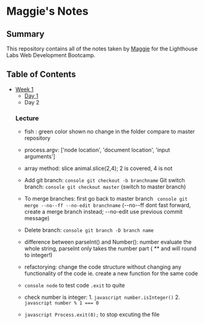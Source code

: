 # Maggie's Notes
## Summary
This repository contains all of the notes taken by [Maggie](https://github.com/maggiezhu) for the Lighthouse Labs Web Development Bootcamp.
## Table of Contents
* [Week 1](/Week_1)
  * [Day 1](/Week_1/Day_1)
  * Day 2
  ### Lecture
    - fish : green color shown no change in the folder compare to master repository
    - process.argv: ['node location', 'document location', 'input arguments']
    - array method: slice
        animal.slice(2,4); 2 is covered, 4 is not
    - Add git branch: ```console git checkout -b branchname```
      Git switch branch: ```console git checkout master``` (switch to master branch)
    - To merge branches: first go back to master branch ``` console git merge --no--ff --no-edit branchname``` (--no--ff dont fast forward, create a merge branch instead; --no-edit use previous commit message)
    - Delete branch: ```console git branch -D branch name```


    - difference between parseInt() and Number(): number evaluate the whole string, parseInt only takes the number part ( ** and will round to integer!)
    - refactorying: change the code structure without changing any functionality of the code ie. create a new function for the same code
    - ```console node``` to test code ```.exit``` to quite
    - check number is integer: 1. ```javascript number.isInteger()``` 2. ```javascript number % 1 === 0```
    - ```javascript Process.exit(0);``` to stop excuting the file